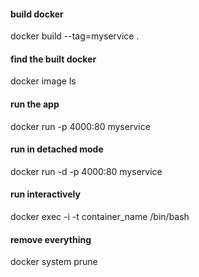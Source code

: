 #### build docker

docker build --tag=myservice .

#### find the built docker

docker image ls


#### run the app
docker run -p 4000:80 myservice

####  run in detached mode
docker run -d -p 4000:80 myservice

#### run interactively
docker exec -i -t container_name /bin/bash

#### remove everything 
docker system prune
